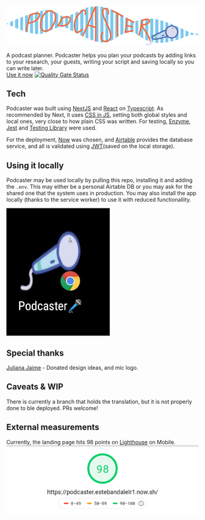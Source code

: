 ![Podcaster](./public/podcaster.png)


A podcast planner.
Podcaster helps you plan your podcasts by adding links to your research, your guests, writing your script and saving locally so you can write later.  
[Use it now](https://podcaster.estebandalelr1.now.sh)
[![Quality Gate Status](https://sonarcloud.io/api/project_badges/measure?project=EstebanDalelR_podcaster&metric=alert_status)](https://sonarcloud.io/dashboard?id=EstebanDalelR_podcaster)
## Tech
Podcaster was built using [NextJS](https://nextjs.org/) and [React](https://reactjs.org/) on [Typescript](https://www.typescriptlang.org/). As recommended by Next, it uses [CSS in JS](https://cssinjs.org/), setting both global styles and local ones, very close to how plain CSS was written. For testing, [Enzyme](https://airbnb.io/enzyme/), [Jest](https://jestjs.io/) and [Testing Library](https://testing-library.com/) were used. 

For the deployment, [Now](https://zeit.co/) was chosen, and [Airtable](https://airtable.com/) provides the database service, and all is validated using [JWT](https://airtable.com/)(saved on the local storage).

 ## Using it locally
 Podcaster may be used locally by pulling this repo, installing it and adding the ```.env```. This may either be a personal Airtable DB or you may ask for the shared one that the system uses in production. 
 You may also install the app locally (thanks to the service worker) to use it with reduced functionallity. 

 ![localapp](./public/desktop.jpeg)

 ## Special thanks
 [Juliana Jaime](https://github.com/PeppermintNDaisies) - Donated design ideas, and mic logo.
 
 ## Caveats & WIP
 There is currently a branch that holds the translation, but it is not properly done to ble deployed. PRs welcome!

## External measurements
Currently, the landing page hits 98 points on [Lighthouse](https://developers.google.com/speed/pagespeed/insights/?url=https%3A%2F%2Fpodcaster.estebandalelr1.now.sh%2F&tab=mobile) on Mobile.
![Lighthouse](./public/Lighthouse.png)
